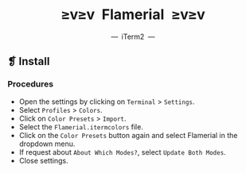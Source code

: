 <h1 align="center">≥v≥v&ensp;Flamerial&ensp;≥v≥v</h1>
<p align="center">—&ensp;iTerm2&ensp;—</p>

## ❡ Install

### Procedures

- Open the settings by clicking on `Terminal` > `Settings`.
- Select `Profiles` > `Colors`.
- Click on `Color Presets` > `Import`.
- Select the `Flamerial.itermcolors` file.
- Click on the `Color Presets` button again and select Flamerial in the dropdown menu.
- If request about `About Which Modes?`, select `Update Both Modes`.
- Close settings.
